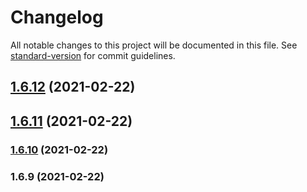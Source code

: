 # Changelog

All notable changes to this project will be documented in this file. See [standard-version](https://github.com/conventional-changelog/standard-version) for commit guidelines.

## [1.6.12](https://github.com/HaiRongHaHA/moonlit-night/compare/v1.6.11...v1.6.12) (2021-02-22)



## [1.6.11](https://github.com/HaiRongHaHA/moonlit-night/compare/v1.6.10...v1.6.11) (2021-02-22)



### [1.6.10](https://github.com/HaiRongHaHA/moonlit-night/compare/v1.6.9...v1.6.10) (2021-02-22)

### 1.6.9 (2021-02-22)
